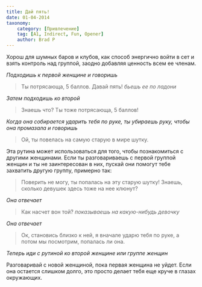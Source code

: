 ```yaml
---
title: Дай пять!
date: 01-04-2014
taxonomy:
    category: [Привлечение]
    tag: [A1, Indirect, Fun, Opener]
    author: Brad P
---
```


Хорош для шумных баров и клубов, как способ энергично войти в сет и взять контроль над группой, заодно добавляя ценность всем ее членам.

*Подходишь к первой женщине и говоришь*

> Ты потрясающа, 5 баллов. Давай пять! *бьешь ее по ладони*

*Затем подходишь ко второй*

> Знаешь что? Ты тоже потрясающа, 5 баллов!

*Когда она собирается ударить тебя по руке, ты убираешь руку, чтобы она промазала и говоришь*

> Ой, ты повелась на самую старую в мире шутку.

Эта рутина может использоваться для того, чтобы познакомиться с другими женщинами. Если ты разговариваешь с первой группой женщин и ты не заинтересован в них, пускай они помогут тебе захватить другую группу, примерно так:

> Поверить не могу, ты попалась на эту старую шутку! Знаешь, сколько девушек здесь тоже на нее клюнут?

*Она отвечает*

> Как насчет вон той? *показываешь на какую-нибудь девочку*

*Она отвечает*

> Ок, становись близко к ней, я вначале ударю тебя по руке, а потом мы посмотрим, попалась ли она.

*Теперь иди с рутиной ко второй женщине или группе женщин*

Разговаривай с новой женщиной, пока первая женщина не уйдет. Если она остается слишком долго, это просто делает тебя еще круче в глазах окружающих.